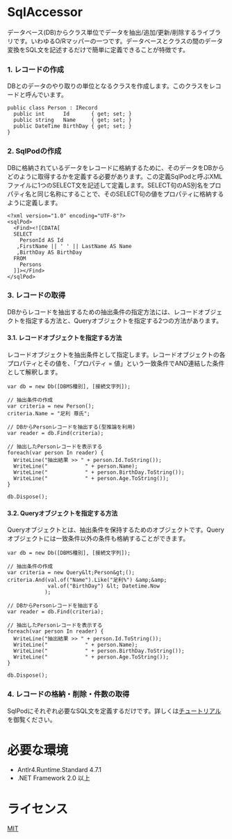 # SqlAccessor
データベース(DB)からクラス単位でデータを抽出/追加/更新/削除するライブラリです。いわゆるO/Rマッパーの一つです。データベースとクラスの間のデータ変換をSQL文を記述するだけで簡単に定義できることが特徴です。

### 1. レコードの作成

DBとのデータのやり取りの単位となるクラスを作成します。このクラスをレコードと呼んでいます。

    public class Person : IRecord
      public int      Id       { get; set; }
      public string   Name     { get; set; }
      public DateTime BirthDay { get; set; }
    }

### 2. SqlPodの作成

DBに格納されているデータをレコードに格納するために、そのデータをDBからどのように取得するかを定義する必要があります。この定義SqlPodと呼ぶXMLファイルに1つのSELECT文を記述して定義します。SELECT句のAS別名をプロパティ名と同じ名称にすることで、そのSELECT句の値をプロパティに格納するように定義します。

    <?xml version="1.0" encoding="UTF-8"?>
    <sqlPod>
      <Find><![CDATA[
      SELECT
        PersonId AS Id
       ,FirstName || ' ' || LastName AS Name
       ,BirthDay AS BirthDay
      FROM
        Persons
      ]]></Find>
    </sqlPod>

### 3. レコードの取得

DBからレコードを抽出するための抽出条件の指定方法には、レコードオブジェクトを指定する方法と、Queryオブジェクトを指定する2つの方法があります。

#### 3.1. レコードオブジェクトを指定する方法

レコードオブジェクトを抽出条件として指定します。レコードオブジェクトの各プロパティとその値を、「プロパティ = 値」という一致条件でAND連結した条件として解釈します。

    var db = new Db([DBMS種別], [接続文字列]);

    // 抽出条件の作成
    var criteria = new Person();
    criteria.Name = "足利 尊氏";

    // DBからPersonレコードを抽出する(型推論を利用)
    var reader = db.Find(criteria);

    // 抽出したPersonレコードを表示する
    foreach(var person In reader) {
      WriteLine("抽出結果 >> " + person.Id.ToString());
      WriteLine("            " + person.Name);
      WriteLine("            " + person.BirthDay.ToString());
      WriteLine("            " + person.Age.ToString());
    }

    db.Dispose();

#### 3.2. Queryオブジェクトを指定する方法

Queryオブジェクトとは、抽出条件を保持するためのオブジェクトです。Queryオブジェクトには一致条件以外の条件も格納することができます。

    var db = new Db([DBMS種別], [接続文字列]);

    // 抽出条件の作成
    var criteria = new Query&lt;Person&gt;();
    criteria.And(val.of("Name").Like("足利%") &amp;&amp;
                 val.of("BirthDay") &lt; Datetime.Now
                );

    // DBからPersonレコードを抽出する
    var reader = db.Find(criteria);

    // 抽出したPersonレコードを表示する
    foreach(var person In reader) {
      WriteLine("抽出結果 >> " + person.Id.ToString());
      WriteLine("            " + person.Name);
      WriteLine("            " + person.BirthDay.ToString());
      WriteLine("            " + person.Age.ToString());
    }

    db.Dispose();

### 4. レコードの格納・削除・件数の取得

SqlPodにそれぞれ必要なSQL文を定義するだけです。詳しくは[チュートリアル](SqlAccessorTutorial.pdf)を御覧ください。

# 必要な環境
* Antlr4.Runtime.Standard 4.7.1
* .NET Framework 2.0 以上

# ライセンス
[MIT](https://github.com/tcnksm/tool/blob/master/LICENCE)
